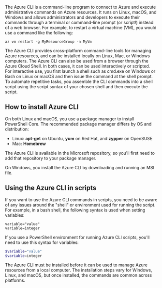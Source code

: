 The Azure CLI is a command-line program to connect to Azure and execute administrative commands on Azure resources. It runs on Linux, macOS, and Windows and allows administrators and developers to execute their commands through a terminal or command-line prompt (or script!) instead of a web browser. For example, to restart a virtual machine (VM), you would use a command like the following:

 ```azurecli
 az vm restart -g MyResourceGroup -n MyVm
 ```

The Azure CLI provides cross-platform command-line tools for managing Azure resources, and can be installed locally on Linux, Mac, or Windows computers. The Azure CLI can also be used from a browser through the Azure Cloud Shell. In both cases, it can be used interactively or scripted. For interactive use, you first launch a shell such as cmd.exe on Windows or Bash on Linux or macOS and then issue the command at the shell prompt. To automate repetitive tasks, you assemble the CLI commands into a shell script using the script syntax of your chosen shell and then execute the script.

## How to install Azure CLI

On both Linux and macOS, you use a package manager to install PowerShell Core. The recommended package manager differs by OS and distribution:

- Linux: **apt-get** on Ubuntu, **yum** on Red Hat, and **zypper** on OpenSUSE
- Mac: **Homebrew**

The Azure CLI is available in the Microsoft repository, so you'll first need to add that repository to your package manager.

On Windows, you install the Azure CLI by downloading and running an MSI file.

## Using the Azure CLI in scripts

If you want to use the Azure CLI commands in scripts, you need to be aware of any issues around the "shell" or environment used for running the script. For example, in a bash shell, the following syntax is used when setting variables:

```azurecli
variable="value"
variable=integer
```

If you use a PowerShell environment for running Azure CLI scripts, you'll need to use this syntax for variables:

```powershell
$variable="value"
$variable=integer
```

The Azure CLI must be installed before it can be used to manage Azure resources from a local computer. The installation steps vary for Windows, Linux, and macOS, but once installed, the commands are common across platforms.

